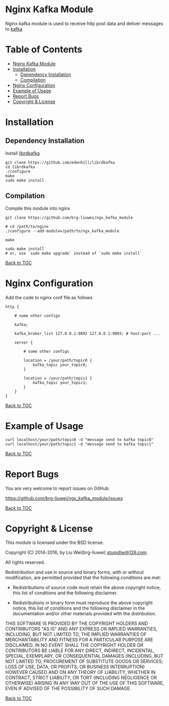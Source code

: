 Nginx Kafka Module
====

Nginx kafka module is used to receive http post data and deliver messages to [kafka](http://kafka.apache.org/)

Table of Contents
====

* [Nginx Kafka Module](#nginx-kafka-module)
* [Installation](#installation)
    * [Dependency Installation](#dependency-installation)
    * [Compilation](#compilation)
* [Nginx Configuration](#nginx-configuration)
* [Example of Usage](#example-of-usage)
* [Report Bugs](#report-bugs)
* [Copyright & License](#copyright--license)

Installation
====

Dependency Installation
----

Install [librdkafka](https://github.com/edenhill/librdkafka)

    git clone https://github.com/edenhill/librdkafka
    cd librdkafka
    ./configure
    make
    sudo make install

Compilation
----

Compile this module into nginx

    git clone https://github.com/brg-liuwei/ngx_kafka_module

    # cd /path/to/nginx
    ./configure --add-module=/path/to/ngx_kafka_module

    make

    sudo make install
    # or, use `sudo make upgrade` instead of `sudo make install`

[Back to TOC](#table-of-contents)

Nginx Configuration
====

Add the code to nginx conf file as follows

    http {

        # some other configs

        kafka;

        kafka_broker_list 127.0.0.1:9092 127.0.0.1:9093; # host:port ...

        server {

            # some other configs

            location = /your/path/topic0 {
                kafka_topic your_topic0;
            }

            location = /your/path/topic1 {
                kafka_topic your_topic1;
            }
        }
    }


[Back to TOC](#table-of-contents)

Example of Usage
====

    curl localhost/your/path/topic0 -d "message send to kafka topic0"
    curl localhost/your/path/topic1 -d "message send to kafka topic1"

[Back to TOC](#table-of-contents)

Report Bugs
====

You are very welcome to report issues on GitHub:

https://github.com/brg-liuwei/ngx_kafka_module/issues

[Back to TOC](#table-of-contents)

Copyright & License
====

This module is licensed under the BSD license.

Copyright (C) 2014-2016, by Liu Wei(brg-liuwei) stupidlw@126.com.

All rights reserved.

Redistribution and use in source and binary forms, with or without modification, are permitted provided that the following conditions are met:

* Redistributions of source code must retain the above copyright notice, this list of conditions and the following disclaimer.

* Redistributions in binary form must reproduce the above copyright notice, this list of conditions and the following disclaimer in the documentation and/or other materials provided with the distribution.

THIS SOFTWARE IS PROVIDED BY THE COPYRIGHT HOLDERS AND CONTRIBUTORS "AS IS" AND ANY EXPRESS OR IMPLIED WARRANTIES, INCLUDING, BUT NOT LIMITED TO, THE IMPLIED WARRANTIES OF MERCHANTABILITY AND FITNESS FOR A PARTICULAR PURPOSE ARE DISCLAIMED. IN NO EVENT SHALL THE COPYRIGHT HOLDER OR CONTRIBUTORS BE LIABLE FOR ANY DIRECT, INDIRECT, INCIDENTAL, SPECIAL, EXEMPLARY, OR CONSEQUENTIAL DAMAGES (INCLUDING, BUT NOT LIMITED TO, PROCUREMENT OF SUBSTITUTE GOODS OR SERVICES; LOSS OF USE, DATA, OR PROFITS; OR BUSINESS INTERRUPTION) HOWEVER CAUSED AND ON ANY THEORY OF LIABILITY, WHETHER IN CONTRACT, STRICT LIABILITY, OR TORT (INCLUDING NEGLIGENCE OR OTHERWISE) ARISING IN ANY WAY OUT OF THE USE OF THIS SOFTWARE, EVEN IF ADVISED OF THE POSSIBILITY OF SUCH DAMAGE.

[Back to TOC](#table-of-contents)
